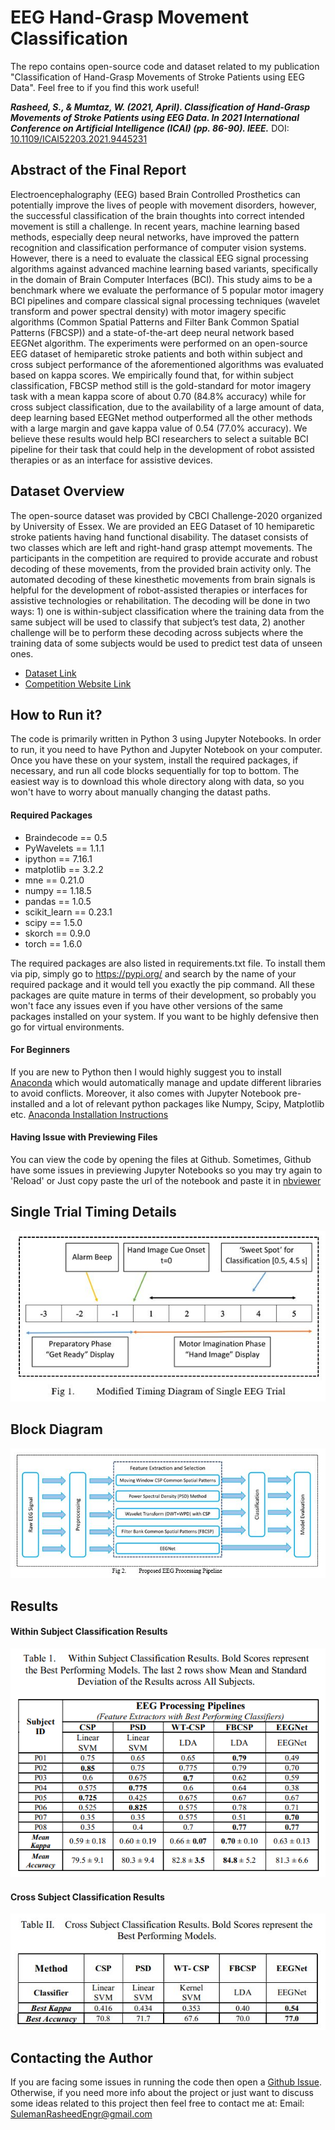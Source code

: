 

# EEG Hand-Grasp Movement Classification
The repo contains open-source code and dataset related to my publication "Classification of Hand-Grasp Movements of Stroke Patients using EEG Data". Feel free to if you find this work useful!

***Rasheed, S., & Mumtaz, W. (2021, April). Classification of Hand-Grasp Movements of Stroke Patients using EEG Data. In 2021 International Conference on Artificial Intelligence (ICAI) (pp. 86-90). IEEE.***
DOI: [10.1109/ICAI52203.2021.9445231](10.1109/ICAI52203.2021.9445231)

## Abstract of the Final Report
Electroencephalography (EEG) based Brain Controlled Prosthetics can potentially improve the lives of people with movement disorders, however, the successful classification of the brain thoughts into correct intended movement is still a challenge. In recent years, machine learning based methods, especially deep neural networks, have improved the pattern recognition and classification performance of computer vision systems. However, there is a need to evaluate the classical EEG signal processing algorithms against advanced machine learning based variants, specifically in the domain of Brain Computer Interfaces (BCI). This study aims to be a benchmark where we evaluate the performance of 5 popular motor imagery BCI pipelines and compare classical signal processing techniques (wavelet transform and power spectral density) with motor imagery specific algorithms (Common Spatial Patterns and Filter Bank Common Spatial Patterns (FBCSP)) and a state-of-the-art deep neural network based EEGNet algorithm. The experiments were performed on an open-source EEG dataset of hemiparetic stroke patients and both within subject and cross subject performance of the aforementioned algorithms was evaluated based on kappa scores. We empirically found that, for within subject classification, FBCSP method still is the gold-standard for motor imagery task with a mean kappa score of about 0.70 (84.8% accuracy) while for cross subject classification, due to the availability of a large amount of data, deep learning based EEGNet method outperformed all the other methods with a large margin and gave kappa value of 0.54 (77.0% accuracy). We believe these results would help BCI researchers to select a suitable BCI pipeline for their task that could help in the development of robot assisted therapies or as an interface for assistive devices. 

## Dataset Overview
The open-source dataset was provided by CBCI Challenge-2020 organized by University of Essex. We are provided an EEG Dataset of 10 hemiparetic stroke patients having hand functional disability. The dataset consists of two classes which are left and right-hand grasp attempt movements. The participants in the competition are required to provide accurate and robust decoding of these movements, from the provided brain activity only. The automated decoding of these kinesthetic movements from brain signals is helpful for the development of robot-assisted therapies or interfaces for assistive technologies or rehabilitation. The decoding will be done in two ways: 1) one is within-subject classification where the training data from the same subject will be used to classify that subject’s test data, 2) another challenge will be to perform these decoding across subjects where the training data of some subjects would be used to predict test data of unseen ones.
 - [Dataset Link](https://github.com/5anirban9/Clinical-Brain-Computer-Interfaces-Challenge-WCCI-2020-Glasgow)
 - [Competition Website Link](https://sites.google.com/view/bci-comp-wcci/?fbclid=IwAR37WLQ_xNd5qsZvktZCT8XJerHhmVb_bU5HDu69CnO85DE3iF0fs57vQ6M)

## How to Run it?
The code is primarily written in Python 3  using Jupyter Notebooks. In order to run, it you need to have Python and Jupyter Notebook on your computer. Once you have these on your system, install the required packages, if necessary, and run all code blocks sequentially for top to bottom. The easiest way is to download this whole directory along with data, so you won't have to worry about manually changing the datast paths.

#### Required Packages
- Braindecode == 0.5
- PyWavelets == 1.1.1
- ipython == 7.16.1
- matplotlib == 3.2.2
- mne == 0.21.0
- numpy == 1.18.5
- pandas == 1.0.5
- scikit_learn == 0.23.1
- scipy == 1.5.0
- skorch == 0.9.0
- torch == 1.6.0

The required packages are also listed in requirements.txt file. To install them via pip, simply go to https://pypi.org/ and search by the name of your required package and it would tell you exactly the pip command. All these packages are quite mature in terms of their development, so probably you won't face any issues even if you have other versions of the same packages installed on your system. If you want to be highly defensive then go for virtual environments.

#### For Beginners
If you are new to Python then I would highly suggest you to install [Anaconda](https://www.anaconda.com/) which would automatically manage and update different libraries to avoid conflicts. Moreover, it also comes with Jupyter Notebook pre-installed and a lot of relevant python packages like Numpy, Scipy, Matplotlib etc. [Anaconda Installation Instructions](https://docs.anaconda.com/anaconda/install/)

#### Having Issue with Previewing Files
You can view the code by opening the files at Github. Sometimes, Github have some issues in previewing Jupyter Notebooks so you may try again to 'Reload' or Just copy paste the url of the notebook and paste it in  [nbviewer](https://nbviewer.jupyter.org/)




## Single Trial Timing Details
<img src="Images/timing_diagram.JPG">

## Block Diagram
<img src="Images/BlockDiagramBlue.JPG">

## Results

#### Within Subject Classification Results
<img src="Images/within_subject_results.JPG">

#### Cross Subject Classification Results
<img src="Images/cross_subject_results.JPG">


## Contacting the Author
If you are facing some issues in running the code then open a [Github Issue](https://github.com/SulemanRasheed/CBCI-Competition-2020/issues). Otherwise, if you need more info about the project or just want to discuss some ideas related to this project then feel free to contact me at: 
Email: SulemanRasheedEngr@gmail.com
